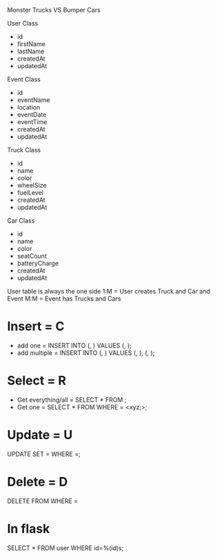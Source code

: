 Monster Trucks VS Bumper Cars

User Class
- id
- firstName
- lastName
- createdAt
- updatedAt

Event Class
- id
- eventName
- location
- eventDate
- eventTime
- createdAt
- updatedAt

Truck Class
- id
- name
- color
- wheelSize
- fuelLevel
- createdAt
- updatedAt

Car Class
- id
- name
- color
- seatCount
- batteryCharge
- createdAt
- updatedAt

User table is always the one side
1:M = User creates Truck and Car and Event
M:M = Event has Trucks and Cars


# Insert = C
- add one = INSERT INTO <TableName> (<column01>, <column02>) VALUES (<column01Value>, <column02Value>);
- add multiple = INSERT INTO <TableName> (<column01>, <column02>) VALUES (<column01Value>, <column02Value>), (<column01Value>, <column02Value>);

# Select = R
- Get everything/all = SELECT * FROM <TableName>;
- Get one = SELECT * FROM <TableName> WHERE <XYX> = <xyz;>;

# Update = U
UPDATE <tableName> SET <columnName>=<newValue> WHERE <XYZ>=<xyz>;

# Delete = D
DELETE FROM <TableName> WHERE <XYZ>=<xyz>


# In flask
SELECT * FROM user WHERE id=%(id)s;

